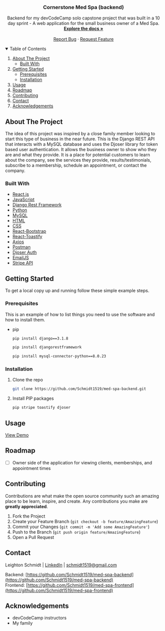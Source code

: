 <!--
*** Thanks for checking out the Best-README-Template. If you have a suggestion
*** that would make this better, please fork the repo and create a pull request
*** or simply open an issue with the tag "enhancement".
*** Thanks again! Now go create something AMAZING! :D
-->


<!-- PROJECT SHIELDS -->
<!--
*** I'm using markdown "reference style" links for readability.
*** Reference links are enclosed in brackets [ ] instead of parentheses ( ).
*** See the bottom of this document for the declaration of the reference variables
*** for contributors-url, forks-url, etc. This is an optional, concise syntax you may use.
*** https://www.markdownguide.org/basic-syntax/#reference-style-links
-->
<!-- [![Contributors][contributors-shield]][contributors-url]
[![Forks][forks-shield]][forks-url]
[![Stargazers][stars-shield]][stars-url]
[![Issues][issues-shield]][issues-url]
[![MIT License][license-shield]][license-url]
[![LinkedIn][linkedin-shield]][linkedin-url]
-->


<!-- PROJECT LOGO -->
<br />
<p align="center">

  <h3 align="center">Cornerstone Med Spa (backend)</h3>

  <p align="center">
    Backend for my devCodeCamp solo capstone project that was built in a 10 day sprint - A web application for the small business owner of a Med Spa.
    <br />
    <a href="#about-the-project"><strong>Explore the docs »</strong></a>
    <br />
    <br />
    <!-- <a href="https://github.com/othneildrew/Best-README-Template">View Demo</a>
    · -->
    <a href="https://github.com/Schmidt1519/med-spa-backend/issues">Report Bug</a>
    ·
    <a href="https://github.com/Schmidt1519/med-spa-backend/issues">Request Feature</a>
  </p>
</p>


<!-- TABLE OF CONTENTS -->
<details open="open">
  <summary>Table of Contents</summary>
  <ol>
    <li>
      <a href="#about-the-project">About The Project</a>
      <ul>
        <li><a href="#built-with">Built With</a></li>
      </ul>
    </li>
    <li>
      <a href="#getting-started">Getting Started</a>
      <ul>
        <li><a href="#prerequisites">Prerequisites</a></li>
        <li><a href="#installation">Installation</a></li>
      </ul>
    </li>
    <li><a href="#usage">Usage</a></li>
    <li><a href="#roadmap">Roadmap</a></li>
    <li><a href="#contributing">Contributing</a></li>
    <!-- <li><a href="#license">License</a></li> -->
    <li><a href="#contact">Contact</a></li>
    <li><a href="#acknowledgements">Acknowledgements</a></li>
  </ol>
</details>


<!-- ABOUT THE PROJECT -->
## About The Project

The idea of this project was inspired by a close family member looking to start this type of business in the near future. This is the Django REST API that interacts with a MySQL database and uses the Djoser library for token based user authentication. It allows the business owner to show who they are and what they provide. It is a place for potential customers to learn about the company, see the services they provide, results/testimonials, subscribe to a membership, schedule an appointment, or contact the company.


### Built With

* [React.js](https://reactjs.org/)
* [JavaScript](https://developer.mozilla.org/en-US/docs/Web/JavaScript)
* [Django Rest Framework](https://www.django-rest-framework.org/)
* [Python](https://www.python.org/)
* [MySQL](https://www.mysql.com/)
* [HTML](https://developer.mozilla.org/en-US/docs/Web/HTML)
* [CSS](https://developer.mozilla.org/en-US/docs/Web/CSS)
* [React-Bootstrap](https://react-bootstrap.github.io/)
* [React-Toastify](https://www.npmjs.com/package/react-toastify)
* [Axios](https://axios-http.com/docs/intro)
* [Postman](https://www.postman.com/)
* [Djoser Auth](https://djoser.readthedocs.io/)
* [EmailJS](https://www.emailjs.com/docs/examples/reactjs/)
* [Stripe API](https://stripe.com/docs/api)


<!-- GETTING STARTED -->
## Getting Started

To get a local copy up and running follow these simple example steps.

### Prerequisites

This is an example of how to list things you need to use the software and how to install them.
* pip
  ```sh
  pip install django==3.1.8
  ```
  
  ```sh
  pip install djangorestframework
  ```
 
  ```sh
  pip install mysql-connector-python==8.0.23
  ```

### Installation

1. Clone the repo
   ```sh
   git clone https://github.com/Schmidt1519/med-spa-backend.git
   ```
2. Install PIP packages
   ```sh
   pip stripe toastify djoser 
   ```


<!-- USAGE EXAMPLES -->
## Usage

[View Demo](https://www.youtube.com/watch?v=Zb5ywcP-GOQ)


<!-- ROADMAP -->
## Roadmap

<!-- See the [open issues](https://github.com/othneildrew/Best-README-Template/issues) for a list of proposed features (and known issues).-->

- [ ] Owner side of the application for viewing clients, memberships, and appointment times


<!-- CONTRIBUTING -->
## Contributing

Contributions are what make the open source community such an amazing place to be learn, inspire, and create. Any contributions you make are **greatly appreciated**.

1. Fork the Project
2. Create your Feature Branch (`git checkout -b feature/AmazingFeature`)
3. Commit your Changes (`git commit -m 'Add some AmazingFeature'`)
4. Push to the Branch (`git push origin feature/AmazingFeature`)
5. Open a Pull Request


<!-- LICENSE
## License

Distributed under the MIT License. See `LICENSE` for more information.
-->


<!-- CONTACT -->
## Contact

Leighton Schmidt | [LinkedIn](https://www.linkedin.com/in/leighton-schmidt86/) | schmidt1519@gmail.com

Backend: [https://github.com/Schmidt1519/med-spa-backend](https://github.com/Schmidt1519/med-spa-backend)
<br />
Frontend: [https://github.com/Schmidt1519/med-spa-frontend](https://github.com/Schmidt1519/med-spa-frontend)


<!-- ACKNOWLEDGEMENTS -->
## Acknowledgements
* devCodeCamp instructors
* My family
